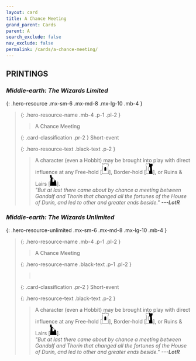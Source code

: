 ```yaml
---
layout: card
title: A Chance Meeting
grand_parent: Cards
parent: A
search_exclude: false
nav_exclude: false
permalink: /cards/a-chance-meeting/
---
```


## PRINTINGS


### _Middle-earth: The Wizards Limited_

{: .hero-resource .mx-sm-6 .mx-md-8 .mx-lg-10 .mb-4 }
> {: .hero-resource-name .mb-4 .p-1 .pl-2 }
> > <div class="card-mp"></div>
> > <div class="card-name">A Chance Meeting</div>
>
> {: .card-classification .pr-2 }
> Short-event
>
> {: .hero-resource-text .black-text .p-2 }
> > A character (even a Hobbit) may be brought into play with direct influence at any Free-hold \[![](/assets/images/free-hold.svg)], Border-hold \[![](/assets/images/border-hold.svg)], or Ruins & Lairs \[![](/assets/images/ruinlair.svg)]. <br>_"But at last there came about by chance a meeting between Gandalf and Thorin that changed all the fortunes of the House of Durin, and led to other and greater ends beside."_ ***---&#65279;LotR*** 
> 

### _Middle-earth: The Wizards Unlimited_

{: .hero-resource-unlimited .mx-sm-6 .mx-md-8 .mx-lg-10 .mb-4 }
> {: .hero-resource-name .mb-4 .p-1 .pl-2 }
> > <div class="card-mp"></div>
> > <div class="card-name">A Chance Meeting</div>
>
> {: .hero-resource-name .black-text .p-1 .pl-2 }
> > &nbsp;
>
> {: .card-classification .pr-2 }
> Short-event
>
> {: .hero-resource-text .black-text .p-2 }
> > A character (even a Hobbit) may be brought into play with direct influence at any Free-hold \[![](/assets/images/free-hold.svg)], Border-hold \[![](/assets/images/border-hold.svg)], or Ruins & Lairs \[![](/assets/images/ruinlair.svg)]. <br>_"But at last there came about by chance a meeting between Gandalf and Thorin that changed all the fortunes of the House of Durin, and led to other and greater ends beside."_ ***---&#65279;LotR*** 
> 
